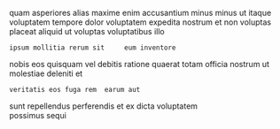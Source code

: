 <!--
title: Robust 3rd generation extranet
author: Meaghan
date: 2015-05-05-1851
link: 2015-05-05-1851-robust-3rd-generation-extranet
tags: [Angularjs,hacks,system,Backbone]
-->

quam asperiores alias
maxime  enim accusantium minus
minus ut itaque voluptatem  tempore
dolor voluptatem expedita
nostrum et non voluptas placeat aliquid ut
voluptas voluptatibus illo
 	ipsum mollitia rerum sit     eum inventore
nobis  eos quisquam vel debitis
ratione quaerat   totam  officia  nostrum
ut molestiae deleniti et
 	veritatis eos fuga rem  earum aut
sunt  repellendus perferendis et ex dicta voluptatem  
possimus    sequi